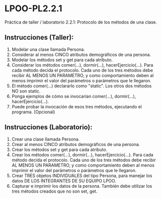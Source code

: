 # LPOO-PL2.2.1
Práctica de taller / laboratorio 2.2.1: Protocolo de los métodos de una clase.
## Instrucciones (Taller):
1. Modelar una clase llamada Persona.
2. Considerar al menos CINCO atributos demográficos de una persona.
3. Modelar los métodos set y get para cada atributo.
4. Considerar los métodos comer(...), dormir(...), hacerEjercicio(...). Para cada método decida el protocolo. Cada uno de los tres métodos debe recibir AL MENOS UN PARAMETRO, y como comportamiento deben al menos imprimir el valor del parámetros o parámetros que le llegaron. 
5. El método comer(...) declararlo como "static". Los otros dos métodos NO son static.
6. Ponga ejemplos de cómo se invocarían comer(...), dormir(...), hacerEjercicio(...).
7. Puede probar la invocación de esos tres métodos, ejecutando el programa. (Opcional)

## Instrucciones (Laboratorio):
1. Crear una clase llamada Persona.
2. Crear al menos CINCO atributos demográficos de una persona.
3. Crear los métodos set y get para cada atributo.
4. Crear los métodos comer(...), dormir(...), hacerEjercicio(...). Para cada método decida el protocolo. Cada uno de los tres métodos debe recibir AL MENOS UN PARAMETRO, y como comportamiento deben al menos imprimir el valor del parámetros o parámetros que le llegaron.
5. Crear TRES objetos INDIVIDUALES del tipo Persona, para manejar los datos DE LOS INTEGRANTES DE SU EQUIPO LPOO.
6. Capturar e imprimir los datos de la persona. También debe utilizar los tres métodos creados que no son set, get.
